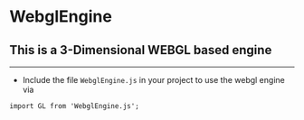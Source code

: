 # WebglEngine
## This is a 3-Dimensional WEBGL based engine

---------------------------------------------------------------------------------------------
* Include the file `WebglEngine.js` in your project to use the webgl engine via

`import GL from 'WebglEngine.js';`
